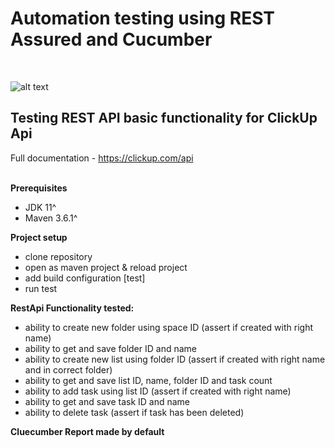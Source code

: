 # Automation testing using REST Assured and Cucumber


<br>

![alt text](https://clickup.com/landing/images/integrations/clickup-api-beta.png)

## Testing REST API basic functionality for ClickUp Api

Full documentation - https://clickup.com/api
<br>
<br>

**Prerequisites**

- JDK 11^
- Maven 3.6.1^

**Project setup**

- clone repository<br>
- open as maven project & reload project <br>
- add build configuration [test] <br>
- run test <br>


**RestApi Functionality tested:**

- ability to create new folder using space ID (assert if created with right name)
- ability to get and save folder ID and name
- ability to create new list using folder ID (assert if created with right name and in correct folder)
- ability to get and save list ID, name, folder ID and task count
- ability to add task using list ID (assert if created with right name)
- ability to get and save task ID and name
- ability to delete task (assert if task has been deleted)


**Cluecumber Report made by default**
